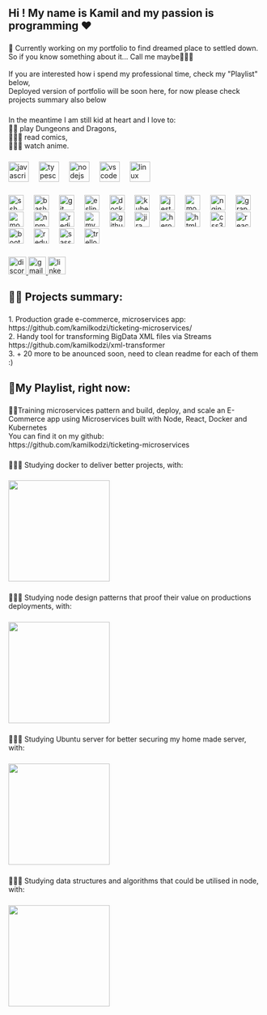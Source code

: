 <h2 align="left">Hi ! My name is Kamil and my passion is programming ❤️</h2>

###

<p align="left">🚀 Currently working on my portfolio to find dreamed place to settled down.<br>So if you know something about it... Call me maybe🤙🏼😅<br><br>If you are interested how i spend my professional time, check my "Playlist" below,<br>Deployed version of portfolio will be soon here, for now please check projects summary also below</p>

###

<p align="left">In the meantime I am still kid at heart and I love to:<br>🧙🏽 play Dungeons and Dragons,<br>🦸🏽‍♂️ read comics,<br>🧛🏽‍♂️ watch anime.</p>

###

<div align="left">
  <img src="https://cdn.jsdelivr.net/gh/devicons/devicon/icons/javascript/javascript-original.svg" height="40" alt="javascript logo"  />
  <img width="12" />
  <img src="https://cdn.jsdelivr.net/gh/devicons/devicon/icons/typescript/typescript-original.svg" height="40" alt="typescript logo"  />
  <img width="12" />
  <img src="https://cdn.jsdelivr.net/gh/devicons/devicon/icons/nodejs/nodejs-original.svg" height="40" alt="nodejs logo"  />
  <img width="12" />
  <img src="https://cdn.jsdelivr.net/gh/devicons/devicon/icons/vscode/vscode-original.svg" height="40" alt="vscode logo"  />
  <img width="12" />
  <img src="https://cdn.jsdelivr.net/gh/devicons/devicon/icons/linux/linux-original.svg" height="40" alt="linux logo"  />
</div>

###

<div align="left">
  <img src="https://cdn.jsdelivr.net/gh/devicons/devicon/icons/ssh/ssh-original.svg" height="30" alt="ssh logo"  />
  <img width="12" />
  <img src="https://cdn.jsdelivr.net/gh/devicons/devicon/icons/bash/bash-original.svg" height="30" alt="bash logo"  />
  <img width="12" />
  <img src="https://cdn.jsdelivr.net/gh/devicons/devicon/icons/git/git-original.svg" height="30" alt="git logo"  />
  <img width="12" />
  <img src="https://cdn.jsdelivr.net/gh/devicons/devicon/icons/eslint/eslint-original.svg" height="30" alt="eslint logo"  />
  <img width="12" />
  <img src="https://cdn.jsdelivr.net/gh/devicons/devicon/icons/docker/docker-original.svg" height="30" alt="docker logo"  />
  <img width="12" />
  <img src="https://cdn.jsdelivr.net/gh/devicons/devicon/icons/kubernetes/kubernetes-plain.svg" height="30" alt="kubernetes logo"  />
  <img width="12" />
  <img src="https://cdn.jsdelivr.net/gh/devicons/devicon/icons/jest/jest-plain.svg" height="30" alt="jest logo"  />
  <img width="12" />
  <img src="https://cdn.jsdelivr.net/gh/devicons/devicon/icons/mocha/mocha-plain.svg" height="30" alt="mocha logo"  />
  <img width="12" />
  <img src="https://cdn.jsdelivr.net/gh/devicons/devicon/icons/nginx/nginx-original.svg" height="30" alt="nginx logo"  />
  <img width="12" />
  <img src="https://cdn.jsdelivr.net/gh/devicons/devicon/icons/graphql/graphql-plain.svg" height="30" alt="graphql logo"  />
  <img width="12" />
  <img src="https://cdn.jsdelivr.net/gh/devicons/devicon/icons/mongodb/mongodb-original.svg" height="30" alt="mongodb logo"  />
  <img width="12" />
  <img src="https://cdn.jsdelivr.net/gh/devicons/devicon/icons/npm/npm-original-wordmark.svg" height="30" alt="npm logo"  />
  <img width="12" />
  <img src="https://cdn.jsdelivr.net/gh/devicons/devicon/icons/redis/redis-original.svg" height="30" alt="redis logo"  />
  <img width="12" />
  <img src="https://cdn.jsdelivr.net/gh/devicons/devicon/icons/mysql/mysql-original.svg" height="30" alt="mysql logo"  />
  <img width="12" />
  <img src="https://cdn.jsdelivr.net/gh/devicons/devicon/icons/github/github-original.svg" height="30" alt="github logo"  />
  <img width="12" />
  <img src="https://cdn.jsdelivr.net/gh/devicons/devicon/icons/jira/jira-original.svg" height="30" alt="jira logo"  />
  <img width="12" />
  <img src="https://cdn.jsdelivr.net/gh/devicons/devicon/icons/heroku/heroku-original.svg" height="30" alt="heroku logo"  />
  <img width="12" />
  <img src="https://cdn.jsdelivr.net/gh/devicons/devicon/icons/html5/html5-original.svg" height="30" alt="html5 logo"  />
  <img width="12" />
  <img src="https://cdn.jsdelivr.net/gh/devicons/devicon/icons/css3/css3-original.svg" height="30" alt="css3 logo"  />
  <img width="12" />
  <img src="https://cdn.jsdelivr.net/gh/devicons/devicon/icons/react/react-original.svg" height="30" alt="react logo"  />
  <img width="12" />
  <img src="https://cdn.jsdelivr.net/gh/devicons/devicon/icons/bootstrap/bootstrap-original.svg" height="30" alt="bootstrap logo"  />
  <img width="12" />
  <img src="https://cdn.jsdelivr.net/gh/devicons/devicon/icons/redux/redux-original.svg" height="30" alt="redux logo"  />
  <img width="12" />
  <img src="https://cdn.jsdelivr.net/gh/devicons/devicon/icons/sass/sass-original.svg" height="30" alt="sass logo"  />
  <img width="12" />
  <img src="https://cdn.jsdelivr.net/gh/devicons/devicon/icons/trello/trello-plain.svg" height="30" alt="trello logo"  />
</div>

###

<div align="left">
  <a href="https://discord.com/users/825372006982615111" target="blank">
    <img src="https://img.shields.io/static/v1?message=Discord&logo=discord&label=&color=7289DA&logoColor=white&labelColor=&style=for-the-badge" height="35" alt="discord logo"  />
  </a>
  <a href="mailto:bizkamiladamski@gmail.com" target="blank">
    <img src="https://img.shields.io/static/v1?message=Gmail&logo=gmail&label=&color=D14836&logoColor=white&labelColor=&style=for-the-badge" height="35" alt="gmail logo"  />
  </a>
  <a href="https://www.linkedin.com/in/kamil-adamski-4a0777155" target="blank">
    <img src="https://img.shields.io/static/v1?message=LinkedIn&logo=linkedin&label=&color=0077B5&logoColor=white&labelColor=&style=for-the-badge" height="35" alt="linkedin logo"  />
  </a>
</div>

###

<h2 align="left">✍🏼 Projects summary:</h2>

###

<p align="left">
  1. Production grade e-commerce, microservices app: https://github.com/kamilkodzi/ticketing-microservices/<br>
  2. Handy tool for transforming BigData XML files via Streams https://github.com/kamilkodzi/xml-transformer</br>
  3. + 20 more to be anounced soon, need to clean readme for each of them :) </br>
</p>

###

<h2 align="left">🔬My Playlist, right now:</h2>

###

<p align="left">💪🏼Training microservices pattern and build, deploy, and scale an E-Commerce app using Microservices built with Node, React, Docker and Kubernetes<br>You can find it on my github:<br> https://github.com/kamilkodzi/ticketing-microservices</p>

###

<p align="left">👨🏾‍🎓 Studying docker to deliver better projects, with:</p>

###

<div align="left">
  <img height="200" src="https://images.manning.com/360/480/resize/book/6/bf788ca-9b2a-463e-ba15-9cb7009131cc/Stoneman_Docker_hires.png"  />
</div>

###

<p align="left">👨🏾‍🎓 Studying node design patterns that proof their value on productions deployments, with:</p>

###

<div align="left">
  <img height="200" src="https://content.packt.com/B15729/cover_image_small.jpg"  />
</div>

###

<p align="left">👨🏾‍🎓 Studying Ubuntu server for better securing my home made server, with:</p>

###

<div align="left">
  <img height="200" src="https://content.packt.com/B16489/cover_image_small.jpeg"  />
</div>

###

<p align="left">👨🏾‍🎓 Studying data structures and algorithms that could be utilised in node, with:</p>

###

<img align="left" height="200" src="https://content.packt.com/B09377/cover_image_small.png"  />

###
